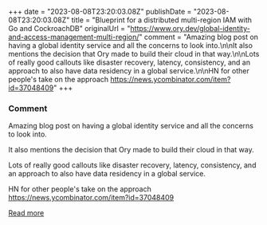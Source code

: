 +++
date = "2023-08-08T23:20:03.08Z"
publishDate = "2023-08-08T23:20:03.08Z"
title = "Blueprint for a distributed multi-region IAM with Go and CockroachDB"
originalUrl = "https://www.ory.dev/global-identity-and-access-management-multi-region/"
comment = "Amazing blog post on having a global identity service and all the concerns to look into.\n\nIt also mentions the decision that Ory made to build their cloud in that way.\n\nLots of really good callouts like disaster recovery, latency, consistency, and an approach to also have data residency in a global service.\n\nHN for other people's take on the approach https://news.ycombinator.com/item?id=37048409"
+++

### Comment

Amazing blog post on having a global identity service and all the concerns to look into.

It also mentions the decision that Ory made to build their cloud in that way.

Lots of really good callouts like disaster recovery, latency, consistency, and an approach to also have data residency in a global service.

HN for other people's take on the approach https://news.ycombinator.com/item?id=37048409

[Read more](https://www.ory.dev/global-identity-and-access-management-multi-region/)
